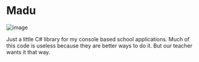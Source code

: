 # Madu
![image](https://github.com/Madu-de/CS-Madu-Library/assets/85842735/f6f47d82-986f-45cd-9f3a-71fd3b9a58a4)

Just a little C# library for my console based school applications.
Much of this code is useless because they are better ways to do it. But our teacher wants it that way.

